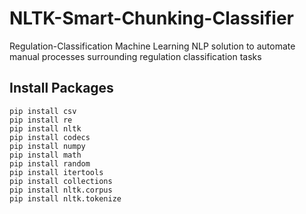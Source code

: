 # NLTK-Smart-Chunking-Classifier
Regulation-Classification
Machine Learning NLP solution to automate manual processes surrounding regulation classification tasks

## Install Packages
```
pip install csv
pip install re
pip install nltk
pip install codecs
pip install numpy
pip install math
pip install random
pip install itertools
pip install collections
pip install nltk.corpus
pip install nltk.tokenize
```
